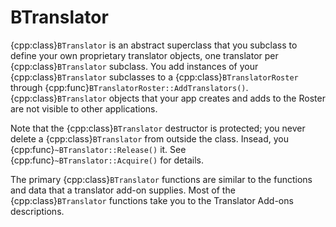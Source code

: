 # BTranslator

{cpp:class}`BTranslator` is an abstract superclass that you subclass to
define your own proprietary translator objects, one translator per
{cpp:class}`BTranslator` subclass. You add instances of your
{cpp:class}`BTranslator` subclasses to a {cpp:class}`BTranslatorRoster`
through {cpp:func}`BTranslatorRoster::AddTranslators()`.
{cpp:class}`BTranslator` objects that your app creates and adds to the
Roster are not visible to other applications.

Note that the {cpp:class}`BTranslator` destructor is protected; you never
delete a {cpp:class}`BTranslator` from outside the class. Insead, you
{cpp:func}`~BTranslator::Release()` it. See
{cpp:func}`~BTranslator::Acquire()` for details.

The primary {cpp:class}`BTranslator` functions are similar to the
functions and data that a translator add-on supplies. Most of the
{cpp:class}`BTranslator` functions take you to the Translator Add-ons
descriptions.

